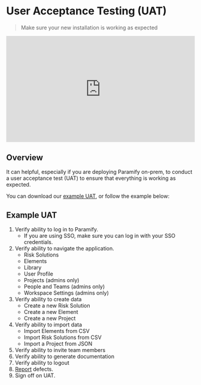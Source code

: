 # User Acceptance Testing (UAT)

> Make sure your new installation is working as expected

<div style="position:relative;padding-top:56.25%;">
<iframe style="position:absolute;top:0;left:0;width:100%;height:100%;" src="https://www.youtube.com/embed/oMkdaoOFAuM?si=gHfgJ3BsOOOuDTa8" title="YouTube video player" frameborder="0" allow="accelerometer; autoplay; clipboard-write; encrypted-media; gyroscope; picture-in-picture; web-share" allowfullscreen></iframe>
</div>

## Overview

It can helpful, especially if you are deploying Paramify on-prem, to conduct a user acceptance test (UAT) to ensure that everything is working as expected.

You can download our [example UAT](https://docs.google.com/document/d/1r2hDvZb2TvfA7Hziamgl1-z_uAzQ0te1NlYydL_CljI/export?format=docx), or follow the example below:

## Example UAT

1. Verify ability to log in to Paramify.
   - If you are using SSO, make sure you can log in with your SSO credentials.
2. Verify ability to navigate the application.
   - Risk Solutions
   - Elements
   - Library
   - User Profile
   - Projects (admins only)
   - People and Teams (admins only)
   - Workspace Settings (admins only)
3. Verify ability to create data
   - Create a new Risk Solution
   - Create a new Element
   - Create a new Project
4. Verify ability to import data
   - Import Elements from CSV
   - Import Risk Solutions from CSV
   - Import a Project from JSON
5. Verify ability to invite team members
6. Verify ability to generate documentation
7. Verify ability to logout
8. [Report](mailto:support@paramify.com?subject=UAT%20defect) defects.
9. Sign off on UAT.
